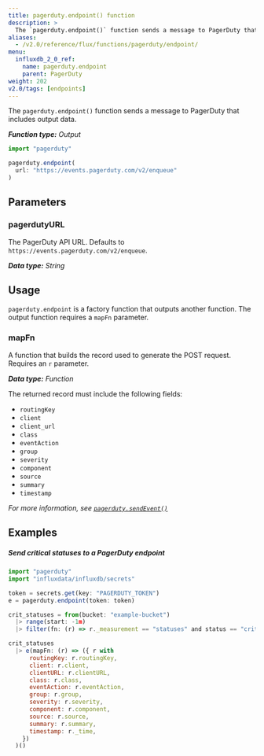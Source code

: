 ```yaml
---
title: pagerduty.endpoint() function
description: >
  The `pagerduty.endpoint()` function sends a message to PagerDuty that includes output data.
aliases:
  - /v2.0/reference/flux/functions/pagerduty/endpoint/
menu:
  influxdb_2_0_ref:
    name: pagerduty.endpoint
    parent: PagerDuty
weight: 202
v2.0/tags: [endpoints]
---
```


The `pagerduty.endpoint()` function sends a message to PagerDuty that includes output data.

_**Function type:** Output_

```js
import "pagerduty"

pagerduty.endpoint(
  url: "https://events.pagerduty.com/v2/enqueue"
)
```

## Parameters

### pagerdutyURL
The PagerDuty API URL.
Defaults to `https://events.pagerduty.com/v2/enqueue`.

_**Data type:** String_

## Usage
`pagerduty.endpoint` is a factory function that outputs another function.
The output function requires a `mapFn` parameter.

### mapFn
A function that builds the record used to generate the POST request.
Requires an `r` parameter.

_**Data type:** Function_

The returned record must include the following fields:

- `routingKey`
- `client`
- `client_url`
- `class`
- `eventAction`
- `group`
- `severity`
- `component`
- `source`
- `summary`
- `timestamp`

_For more information, see [`pagerduty.sendEvent()`](/v2.0/reference/flux/stdlib/pagerduty/sendevent/)_

## Examples

##### Send critical statuses to a PagerDuty endpoint
```js
import "pagerduty"
import "influxdata/influxdb/secrets"

token = secrets.get(key: "PAGERDUTY_TOKEN")
e = pagerduty.endpoint(token: token)

crit_statuses = from(bucket: "example-bucket")
  |> range(start: -1m)
  |> filter(fn: (r) => r._measurement == "statuses" and status == "crit")

crit_statuses
  |> e(mapFn: (r) => ({ r with
      routingKey: r.routingKey,
      client: r.client,
      clientURL: r.clientURL,
      class: r.class,
      eventAction: r.eventAction,
      group: r.group,
      severity: r.severity,
      component: r.component,
      source: r.source,
      summary: r.summary,
      timestamp: r._time,
    })
  )()
```
